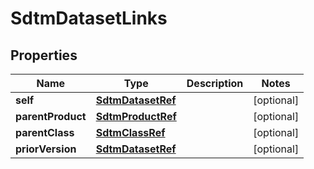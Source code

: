 

# SdtmDatasetLinks


## Properties

| Name | Type | Description | Notes |
|------------ | ------------- | ------------- | -------------|
|**self** | [**SdtmDatasetRef**](SdtmDatasetRef.md) |  |  [optional] |
|**parentProduct** | [**SdtmProductRef**](SdtmProductRef.md) |  |  [optional] |
|**parentClass** | [**SdtmClassRef**](SdtmClassRef.md) |  |  [optional] |
|**priorVersion** | [**SdtmDatasetRef**](SdtmDatasetRef.md) |  |  [optional] |




